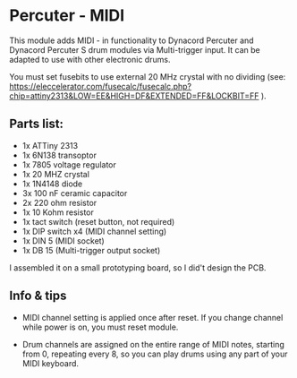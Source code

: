 # Percuter - MIDI
This module adds MIDI - in functionality to Dynacord Percuter and Dynacord Percuter S drum modules via Multi-trigger input. It can be adapted to use with other electronic drums.

You must set fusebits to use external 20 MHz crystal with no dividing (see: https://eleccelerator.com/fusecalc/fusecalc.php?chip=attiny2313&LOW=EE&HIGH=DF&EXTENDED=FF&LOCKBIT=FF ).

## Parts list:
- 1x ATTiny 2313
- 1x 6N138 transoptor
- 1x 7805 voltage regulator
- 1x 20 MHZ crystal
- 1x 1N4148 diode
- 3x 100 nF ceramic capacitor
- 2x 220 ohm resistor
- 1x 10 Kohm resistor
- 1x tact switch (reset button, not required)
- 1x DIP switch x4 (MIDI channel setting)
- 1x DIN 5 (MIDI socket)
- 1x DB 15 (Multi-trigger output socket)

I assembled it on a small prototyping board, so I did't design the PCB.

## Info & tips

- MIDI channel setting is applied once after reset. If you change channel while power is on, you must reset module.

- Drum channels are assigned on the entire range of MIDI notes, starting from 0, repeating every 8, so you can play drums using any part of your MIDI keyboard.
